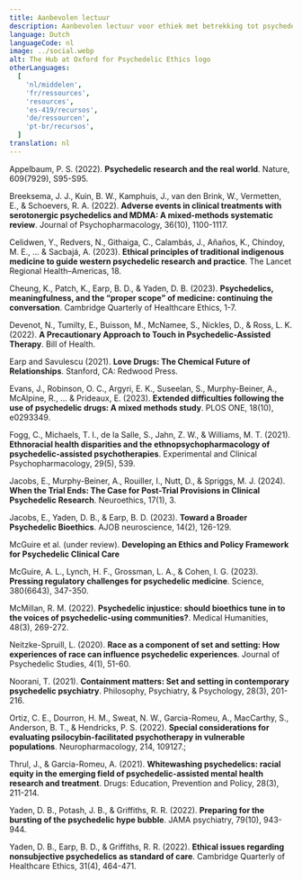 ```yaml
---
title: Aanbevolen lectuur
description: Aanbevolen lectuur voor ethiek met betrekking tot psychedelica
language: Dutch
languageCode: nl
image: ../social.webp
alt: The Hub at Oxford for Psychedelic Ethics logo
otherLanguages:
  [
    'nl/middelen',
    'fr/ressources',
    'resources',
    'es-419/recursos',
    'de/ressourcen',
    'pt-br/recursos',
  ]
translation: nl
---
```


Appelbaum, P. S. (2022). **Psychedelic research and the real world**. Nature, 609(7929), S95-S95.

Breeksema, J. J., Kuin, B. W., Kamphuis, J., van den Brink, W., Vermetten, E., & Schoevers, R. A. (2022). **Adverse events in clinical treatments with serotonergic psychedelics and MDMA: A mixed-methods systematic review**. Journal of Psychopharmacology, 36(10), 1100-1117.

Celidwen, Y., Redvers, N., Githaiga, C., Calambás, J., Añaños, K., Chindoy, M. E., ... & Sacbajá, A. (2023). **Ethical principles of traditional indigenous medicine to guide western psychedelic research and practice**. The Lancet Regional Health–Americas, 18.

Cheung, K., Patch, K., Earp, B. D., & Yaden, D. B. (2023). **Psychedelics, meaningfulness, and the “proper scope” of medicine: continuing the conversation**. Cambridge Quarterly of Healthcare Ethics, 1-7.

Devenot, N., Tumilty, E., Buisson, M., McNamee, S., Nickles, D., & Ross, L. K. (2022). **A Precautionary Approach to Touch in Psychedelic-Assisted Therapy**. Bill of Health.

Earp and Savulescu (2021). **Love Drugs: The Chemical Future of Relationships**. Stanford, CA: Redwood Press.

Evans, J., Robinson, O. C., Argyri, E. K., Suseelan, S., Murphy-Beiner, A., McAlpine, R., ... & Prideaux, E. (2023). **Extended difficulties following the use of psychedelic drugs: A mixed methods study**. PLOS ONE, 18(10), e0293349.

Fogg, C., Michaels, T. I., de la Salle, S., Jahn, Z. W., & Williams, M. T. (2021). **Ethnoracial health disparities and the ethnopsychopharmacology of psychedelic-assisted psychotherapies**. Experimental and Clinical Psychopharmacology, 29(5), 539.

Jacobs, E., Murphy-Beiner, A., Rouiller, I., Nutt, D., & Spriggs, M. J. (2024). **When the Trial Ends: The Case for Post-Trial Provisions in Clinical Psychedelic Research**. Neuroethics, 17(1), 3.

Jacobs, E., Yaden, D. B., & Earp, B. D. (2023). **Toward a Broader Psychedelic Bioethics**. AJOB neuroscience, 14(2), 126-129.

McGuire et al. (under review). **Developing an Ethics and Policy Framework for Psychedelic Clinical Care**

McGuire, A. L., Lynch, H. F., Grossman, L. A., & Cohen, I. G. (2023). **Pressing regulatory challenges for psychedelic medicine**. Science, 380(6643), 347-350.

McMillan, R. M. (2022). **Psychedelic injustice: should bioethics tune in to the voices of psychedelic-using communities?**. Medical Humanities, 48(3), 269-272.

Neitzke-Spruill, L. (2020). **Race as a component of set and setting: How experiences of race can influence psychedelic experiences**. Journal of Psychedelic Studies, 4(1), 51-60.

Noorani, T. (2021). **Containment matters: Set and setting in contemporary psychedelic psychiatry**. Philosophy, Psychiatry, & Psychology, 28(3), 201-216.

Ortiz, C. E., Dourron, H. M., Sweat, N. W., Garcia-Romeu, A., MacCarthy, S., Anderson, B. T., & Hendricks, P. S. (2022). **Special considerations for evaluating psilocybin-facilitated psychotherapy in vulnerable populations**. Neuropharmacology, 214, 109127.;

Thrul, J., & Garcia-Romeu, A. (2021). **Whitewashing psychedelics: racial equity in the emerging field of psychedelic-assisted mental health research and treatment**. Drugs: Education, Prevention and Policy, 28(3), 211-214.

Yaden, D. B., Potash, J. B., & Griffiths, R. R. (2022). **Preparing for the bursting of the psychedelic hype bubble**. JAMA psychiatry, 79(10), 943-944.

Yaden, D. B., Earp, B. D., & Griffiths, R. R. (2022). **Ethical issues regarding nonsubjective psychedelics as standard of care**. Cambridge Quarterly of Healthcare Ethics, 31(4), 464-471.
